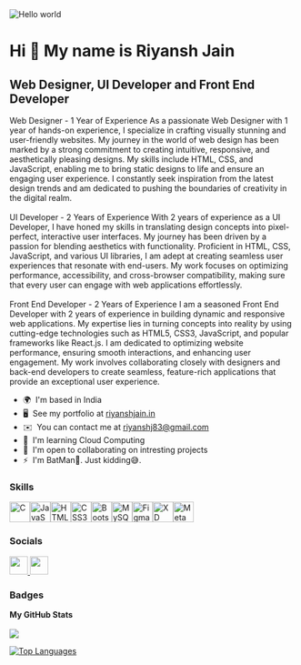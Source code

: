 <img src="https://raw.githubusercontent.com/sagar-viradiya/sagar-viradiya/master/resources/banner.png" alt="Hello world">

Hi 👋 My name is Riyansh Jain
====================================================================================================================================

Web Designer, UI Developer and Front End Developer
--------------------------------------------------

Web Designer - 1 Year of Experience As a passionate Web Designer with 1 year of hands-on experience, I specialize in crafting visually stunning and user-friendly websites. My journey in the world of web design has been marked by a strong commitment to creating intuitive, responsive, and aesthetically pleasing designs. My skills include HTML, CSS, and JavaScript, enabling me to bring static designs to life and ensure an engaging user experience. I constantly seek inspiration from the latest design trends and am dedicated to pushing the boundaries of creativity in the digital realm.<br> <br>UI Developer - 2 Years of Experience With 2 years of experience as a UI Developer, I have honed my skills in translating design concepts into pixel-perfect, interactive user interfaces. My journey has been driven by a passion for blending aesthetics with functionality. Proficient in HTML, CSS, JavaScript, and various UI libraries, I am adept at creating seamless user experiences that resonate with end-users. My work focuses on optimizing performance, accessibility, and cross-browser compatibility, making sure that every user can engage with web applications effortlessly.<br> <br>Front End Developer - 2 Years of Experience I am a seasoned Front End Developer with 2 years of experience in building dynamic and responsive web applications. My expertise lies in turning concepts into reality by using cutting-edge technologies such as HTML5, CSS3, JavaScript, and popular frameworks like React.js. I am dedicated to optimizing website performance, ensuring smooth interactions, and enhancing user engagement. My work involves collaborating closely with designers and back-end developers to create seamless, feature-rich applications that provide an exceptional user experience.

*   🌍  I'm based in India
*   🖥️  See my portfolio at [riyanshjain.in](http://riyanshjain.in)
*   ✉️  You can contact me at [riyanshj83@gmail.com](mailto:riyanshj83@gmail.com)
*   🧠  I'm learning Cloud Computing
*   🤝  I'm open to collaborating on intresting projects
*   ⚡  I'm BatMan🦇. Just kidding😅.
### Skills
<p align="left">
<a href="https://docs.microsoft.com/en-us/cpp/?view=msvc-170" target="_blank" rel="noreferrer"><img src="https://raw.githubusercontent.com/danielcranney/readme-generator/main/public/icons/skills/c-colored.svg" width="36" height="36" alt="C" /></a><a href="https://developer.mozilla.org/en-US/docs/Web/JavaScript" target="_blank" rel="noreferrer"><img src="https://raw.githubusercontent.com/danielcranney/readme-generator/main/public/icons/skills/javascript-colored.svg" width="36" height="36" alt="JavaScript" /></a><a href="https://developer.mozilla.org/en-US/docs/Glossary/HTML5" target="_blank" rel="noreferrer"><img src="https://raw.githubusercontent.com/danielcranney/readme-generator/main/public/icons/skills/html5-colored.svg" width="36" height="36" alt="HTML5" /></a><a href="https://www.w3.org/TR/CSS/#css" target="_blank" rel="noreferrer"><img src="https://raw.githubusercontent.com/danielcranney/readme-generator/main/public/icons/skills/css3-colored.svg" width="36" height="36" alt="CSS3" /></a><a href="https://getbootstrap.com/" target="_blank" rel="noreferrer"><img src="https://raw.githubusercontent.com/danielcranney/readme-generator/main/public/icons/skills/bootstrap-colored.svg" width="36" height="36" alt="Bootstrap" /></a><a href="https://www.mysql.com/" target="_blank" rel="noreferrer"><img src="https://raw.githubusercontent.com/danielcranney/readme-generator/main/public/icons/skills/mysql-colored.svg" width="36" height="36" alt="MySQL" /></a><a href="https://www.figma.com/" target="_blank" rel="noreferrer"><img src="https://raw.githubusercontent.com/danielcranney/readme-generator/main/public/icons/skills/figma-colored.svg" width="36" height="36" alt="Figma" /></a><a href="https://www.adobe.com/uk/products/xd.html" target="_blank" rel="noreferrer"><img src="https://raw.githubusercontent.com/danielcranney/readme-generator/main/public/icons/skills/xd-colored.svg" width="36" height="36" alt="XD" /></a><a href="https://metamask.io/" target="_blank" rel="noreferrer"><img src="https://raw.githubusercontent.com/danielcranney/readme-generator/main/public/icons/skills/metamask-colored.svg" width="36" height="36" alt="MetaMask" /></a>
                    </p>

### Socials
<p align="left"> <a href="https://www.github.com/Riyanshj" target="_blank" rel="noreferrer"> <picture> <source media="(prefers-color-scheme: dark)" srcset="https://raw.githubusercontent.com/danielcranney/readme-generator/main/public/icons/socials/github-dark.svg" /> <source media="(prefers-color-scheme: light)" srcset="https://raw.githubusercontent.com/danielcranney/readme-generator/main/public/icons/socials/github.svg" /> <img src="https://raw.githubusercontent.com/danielcranney/readme-generator/main/public/icons/socials/github.svg" width="32" height="32" /> </picture> </a>  <a href="https://www.linkedin.com/in/riyansh-jain-890275228" target="_blank" rel="noreferrer"> <picture> <source media="(prefers-color-scheme: dark)" srcset="https://raw.githubusercontent.com/danielcranney/readme-generator/main/public/icons/socials/linkedin-dark.svg" /> <source media="(prefers-color-scheme: light)" srcset="https://raw.githubusercontent.com/danielcranney/readme-generator/main/public/icons/socials/linkedin.svg" /> <img src="https://raw.githubusercontent.com/danielcranney/readme-generator/main/public/icons/socials/linkedin.svg" width="32" height="32" /> </picture> </a></p>

### Badges

<b>My GitHub Stats</b>
<br>
<br>
<a href="http://www.github.com/Riyanshj"><img src="https://github-readme-streak-stats.herokuapp.com/?user=Riyanshj&stroke=000000&background=ffffff&ring=6366f1&fire=6366f1&currStreakNum=000000&currStreakLabel=6366f1&sideNums=000000&sideLabels=000000&dates=000000&hide_border=true" /></a>

<a href="https://github.com/Riyanshj" align="left"><img src="https://github-readme-stats.vercel.app/api/top-langs/?username=Riyanshj&langs_count=10&title_color=6366f1&text_color=000000&icon_color=ffffff&bg_color=ffffff&hide_border=true&locale=en&custom_title=Top%20%Languages" alt="Top Languages" /></a>
